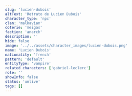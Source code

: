 ```yaml
---
slug: 'lucien-dubois'
altText: 'Retrato de Lucien Dubois'
character_type: 'npc'
clan: 'malkavian'
coterie: 'meigas'
faction: 'anarch'
description: ''
hide: false
image: '../../assets/character_images/lucien-dubois.png'
name: 'Lucien Dubois'
nationality: 'french'
pattern: 'default'
entityType: 'vampire'
related_characters: ['gabriel-leclerc']
role: ''
showInfo: false
status: 'unlive'
tags: []
---
```

